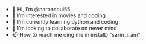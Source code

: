 - 👋 Hi, I’m @naronsoul55
- 👀 I’m interested in movies and coding
- 🌱 I’m currently learning python and coding
- 💞️ I’m looking to collaborate on never mind
- 📫 How to reach me oing me in instaID "sarin_i_am"

<!---
naronsoul55/naronsoul55 is a ✨ special ✨ repository because its `README.md` (this file) appears on your GitHub profile.
You can click the Preview link to take a look at your changes.
--->
